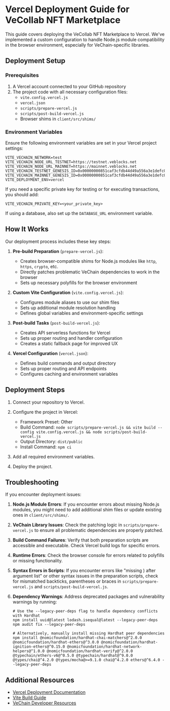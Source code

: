 # Vercel Deployment Guide for VeCollab NFT Marketplace

This guide covers deploying the VeCollab NFT Marketplace to Vercel. We've implemented a custom configuration to handle Node.js module compatibility in the browser environment, especially for VeChain-specific libraries.

## Deployment Setup

### Prerequisites

1. A Vercel account connected to your GitHub repository
2. The project code with all necessary configuration files:
   - `vite.config.vercel.js`
   - `vercel.json`
   - `scripts/prepare-vercel.js`
   - `scripts/post-build-vercel.js`
   - Browser shims in `client/src/shims/`

### Environment Variables

Ensure the following environment variables are set in your Vercel project settings:

```
VITE_VECHAIN_NETWORK=test
VITE_VECHAIN_NODE_URL_TESTNET=https://testnet.veblocks.net
VITE_VECHAIN_NODE_URL_MAINNET=https://mainnet.veblocks.net
VITE_VECHAIN_TESTNET_GENESIS_ID=0x00000000851caf3cfdb44d49a556a3e1defc0ae1207be6ac36cc2d1b1c232409
VITE_VECHAIN_MAINNET_GENESIS_ID=0x00000000851caf3cfdb44d49a556a3e1defc0ae1207be6ac36cc2d1b1c232409
VITE_DEPLOYMENT_ENV=vercel
```

If you need a specific private key for testing or for executing transactions, you should add:
```
VITE_VECHAIN_PRIVATE_KEY=<your_private_key>
```

If using a database, also set up the `DATABASE_URL` environment variable.

## How It Works

Our deployment process includes these key steps:

1. **Pre-build Preparation** (`prepare-vercel.js`):
   - Creates browser-compatible shims for Node.js modules like `http`, `https`, `crypto`, etc.
   - Directly patches problematic VeChain dependencies to work in the browser
   - Sets up necessary polyfills for the browser environment

2. **Custom Vite Configuration** (`vite.config.vercel.js`):
   - Configures module aliases to use our shim files
   - Sets up additional module resolution handling
   - Defines global variables and environment-specific settings

3. **Post-build Tasks** (`post-build-vercel.js`):
   - Creates API serverless functions for Vercel
   - Sets up proper routing and handler configuration
   - Creates a static fallback page for improved UX

4. **Vercel Configuration** (`vercel.json`):
   - Defines build commands and output directory
   - Sets up proper routing and API endpoints
   - Configures caching and environment variables

## Deployment Steps

1. Connect your repository to Vercel.
2. Configure the project in Vercel:
   - Framework Preset: Other
   - Build Command: `node scripts/prepare-vercel.js && vite build --config vite.config.vercel.js && node scripts/post-build-vercel.js`
   - Output Directory: `dist/public`
   - Install Command: `npm ci`

3. Add all required environment variables.
4. Deploy the project.

## Troubleshooting

If you encounter deployment issues:

1. **Node.js Module Errors**: If you encounter errors about missing Node.js modules, you might need to add additional shim files or update existing ones in `client/src/shims/`.

2. **VeChain Library Issues**: Check the patching logic in `scripts/prepare-vercel.js` to ensure all problematic dependencies are properly patched.

3. **Build Command Failures**: Verify that both preparation scripts are accessible and executable. Check Vercel build logs for specific errors.

4. **Runtime Errors**: Check the browser console for errors related to polyfills or missing functionality.

5. **Syntax Errors in Scripts**: If you encounter errors like "missing ) after argument list" or other syntax issues in the preparation scripts, check for mismatched backticks, parentheses or braces in `scripts/prepare-vercel.js` and `scripts/post-build-vercel.js`.

6. **Dependency Warnings**: Address deprecated packages and vulnerability warnings by running:
   ```
   # Use the --legacy-peer-deps flag to handle dependency conflicts with Hardhat
   npm install uuid@latest lodash.isequal@latest --legacy-peer-deps
   npm audit fix --legacy-peer-deps
   
   # Alternatively, manually install missing Hardhat peer dependencies
   npm install @nomicfoundation/hardhat-chai-matchers@^2.0.0 @nomicfoundation/hardhat-ethers@^3.0.0 @nomicfoundation/hardhat-ignition-ethers@^0.15.0 @nomicfoundation/hardhat-network-helpers@^1.0.0 @nomicfoundation/hardhat-verify@^2.0.0 @typechain/ethers-v6@^0.5.0 @typechain/hardhat@^9.0.0 @types/chai@^4.2.0 @types/mocha@>=9.1.0 chai@^4.2.0 ethers@^6.4.0 --legacy-peer-deps
   ```

## Additional Resources

- [Vercel Deployment Documentation](https://vercel.com/docs/deployments/overview)
- [Vite Build Guide](https://vitejs.dev/guide/build)
- [VeChain Developer Resources](https://developers.vechain.org/)